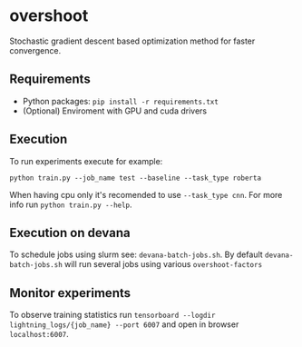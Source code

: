 # overshoot

Stochastic gradient descent based optimization method for faster convergence.

## Requirements

 - Python packages: `pip install -r requirements.txt`
 - (Optional) Enviroment with GPU and cuda drivers

## Execution

To run experiments execute for example:
```
python train.py --job_name test --baseline --task_type roberta
```
When having cpu only it's recomended to use `--task_type cnn`.
For more info run `python train.py --help`.

## Execution on devana
To schedule jobs using slurm see: `devana-batch-jobs.sh`.
By default `devana-batch-jobs.sh` will run several jobs using various `overshoot-factors`


## Monitor experiments
To observe training statistics run `tensorboard --logdir lightning_logs/{job_name} --port 6007` and open in browser `localhost:6007`.
